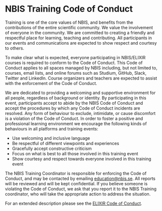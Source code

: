 # NBIS Training Code of Conduct

Training is one of the core values of NBIS, and benefits from the contributions
of the entire scientific community. We value the involvement of everyone in the
community. We are committed to creating a friendly and respectful place for
learning, teaching and contributing. All participants in our events and
communications are expected to show respect and courtesy to others.

To make clear what is expected, everyone participating in NBIS/ELIXIR courses
is required to conform to the Code of Conduct. This Code of Conduct applies to
all spaces managed by NBIS including, but not limited to, courses, email lists,
and online forums such as Studium, GitHub, Slack, Twitter and LinkedIn. Course
organizers and teachers are expected to assist with the enforcement of the Code
of Conduct.

We are dedicated to providing a welcoming and supportive environment for all
people, regardless of background or identity. By participating in this event,
participants accept to abide by the NBIS Code of Conduct and accept the
procedures by which any Code of Conduct incidents are resolved. Any form of
behaviour to exclude, intimidate, or cause discomfort is a violation of the
Code of Conduct. In order to foster a positive and professional learning
environment we encourage the following kinds of behaviours in all platforms and
training events:

 * Use welcoming and inclusive language
 * Be respectful of different viewpoints and experiences
 * Gracefully accept constructive criticism
 * Focus on what is best to all those involved in this training event
 * Show courtesy and respect towards everyone involved in this training event

The NBIS Training Coordinator is responsible for enforcing the Code of Conduct,
and may be contacted by emailing [education@nbis.se](mailto:education@nbis.se).
All reports will be reviewed and will be kept confidential. If you believe
someone is violating the Code of Conduct, we ask that you report it to the NBIS
Training coordinator, who will take the appropriate action to address the
situation.

For an extended description please see the [ELIXIR Code of Conduct](https://elixir-europe.org/events/code-of-conduct).
